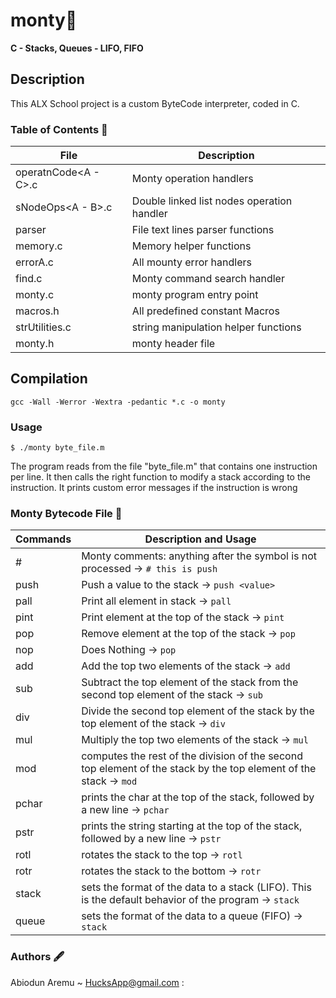 # monty👾
**C - Stacks, Queues - LIFO, FIFO**

## Description
This ALX School project is a custom ByteCode interpreter, coded in C.


### Table of Contents 🫚

File                                       |             Description
-------------------------------------------|-----------------------------------
operatnCode<A - C>.c                       | Monty operation handlers
sNodeOps<A - B>.c                          | Double linked list nodes operation handler
parser                                     | File text lines parser functions
memory.c                                   | Memory helper functions
errorA.c                                   | All mounty error handlers
find.c                                     | Monty command search handler
monty.c                                    | monty program entry point
macros.h                                   | All predefined constant Macros
strUtilities.c                             | string manipulation helper functions
monty.h                                    | monty header file


## Compilation
`gcc -Wall -Werror -Wextra -pedantic *.c -o monty`
### Usage

`$ ./monty byte_file.m`

The program reads from the file "byte_file.m" that contains one instruction per line. It then calls the right function to modify a stack according to the instruction. It prints custom error messages if the instruction is wrong


### Monty Bytecode File 📄


Commands                                   |             Description and Usage
-------------------------------------------|---------------------------------------------------
\#                                         | Monty comments: anything after the symbol is not processed -> `# this is push`
push                                      | Push a value to the stack -> `push <value> `
pall                                       | Print all element in stack -> `pall`
pint                                       | Print element at the top of the stack -> `pint`
pop                                        | Remove element at the top of the stack -> `pop`
nop                                        | Does Nothing -> `pop`
add                                        | Add the top two elements of the stack -> `add`
sub                                        | Subtract the top element of the stack from the second top element of the stack -> `sub`
div                                        | Divide the second top element of the stack by the top element of the stack -> `div`
mul                                        | Multiply the top two elements of the stack -> `mul`
mod                                        | computes the rest of the division of the second top element of the stack by the top element of the stack -> `mod`
pchar                                      | prints the char at the top of the stack, followed by a new line  -> `pchar`
pstr                                       | prints the string starting at the top of the stack, followed by a new line -> `pstr`
rotl                                       | rotates the stack to the top -> `rotl`
rotr                                       | rotates the stack to the bottom -> `rotr`
stack                                      | sets the format of the data to a stack (LIFO). This is the default behavior of the program -> `stack`
queue                                      | sets the format of the data to a queue (FIFO) -> `stack`


### Authors 🖋
Abiodun Aremu ~ HucksApp@gmail.com :

